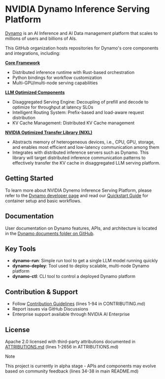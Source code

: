 <!--
SPDX-FileCopyrightText: Copyright (c) 2024-2025 NVIDIA CORPORATION & AFFILIATES. All rights reserved.
SPDX-License-Identifier: Apache-2.0
-->

# NVIDIA Dynamo Inference Serving Platform
[Dynamo](https://github.com/ai-dynamo/dynamo) is an AI Inference and AI Data management platform that scales to millions of users and billions of AIs.

This GitHub organization hosts repositories for Dynamo's core components and integrations, including:

**[Core Framework](https://github.com/ai-dynamo/dynamo/tree/main/lib/runtime)**
- Distributed inference runtime with Rust-based orchestration
- Python bindings for workflow customization
- Multi-GPU/multi-node serving capabilities

**[LLM Optimized Components](https://github.com/ai-dynamo/dynamo/tree/main/lib/llm)**
- Disaggregated Serving Engine: Decoupling of prefill and decode to optimize for throughput at latency SLOs
- Intelligent Routing System: Prefix-based and load-aware request distribution
- KV Cache Management: Distributed KV Cache management

**[NVIDIA Optimized Transfer Library (NIXL)](https://github.com/ai-dynamo/nixl)**
- Abstracts memory of heterogeneous devices, i.e., CPU, GPU, storage, and enables most efficient and low-latency communication among them
- Integrates with distributed inference servers such as Dynamo. This library will target distributed inference communication patterns to effectively transfer the KV cache in disaggregated LLM serving platform.

## Getting Started
To learn more about NVIDIA Dynemo Inference Serving Platform, please refer to the [Dynamo developer page](TBD) and read our [Quickstart Guide](TBD) for container setup and basic workflows.

## Documentation
User documentation on Dynamo features, APIs, and architecture is located in the [Dynamo documents folder on GitHub](https://github.com/ai-dynamo/dynamo/tree/main/docs).

## Key Tools
- **dynamo-run**: Simple run tool to get a single LLM model running quickly
- **dynamo-deploy**: Tool used to deploy scalable, multi-node Dynamo platform
- **dynamo-ctl**: CLI tool to control a deployed Dynamo platform

## Contribution & Support
- Follow [Contribution Guidelines](./CONTRIBUTING.md) (lines 1-94 in CONTRIBUTING.md)
- Report issues via GitHub Discussions
- Enterprise support available through NVIDIA AI Enterprise

## License
Apache 2.0 licensed with third-party attributions documented in [ATTRIBUTIONS.md](./ATTRIBUTIONS.md) (lines 1-2656 in ATTRIBUTIONS.md)

> [!NOTE]
> This project is currently in alpha stage - APIs and components may evolve based on community feedback (lines 34-38 in main README.md)
